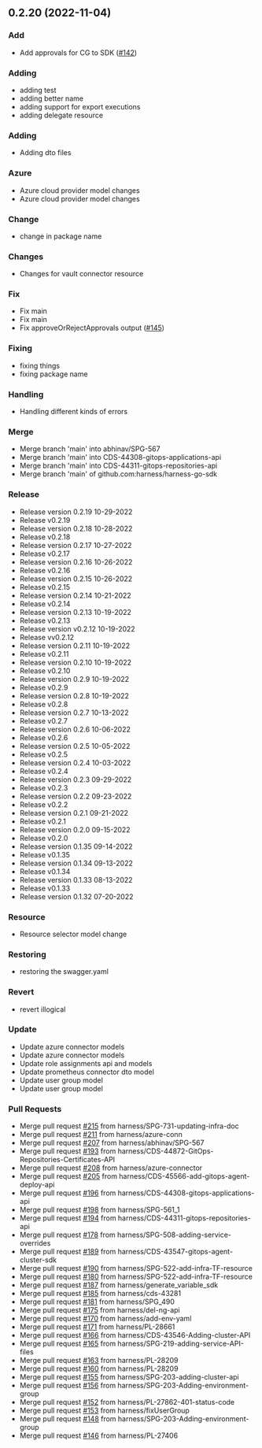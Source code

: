 
<a name="0.2.20"></a>
## 0.2.20 (2022-11-04)

### Add

* Add approvals for CG to SDK ([#142](https://github.com/harness/harness-go-sdk/issues/142))

### Adding

* adding test
* adding better name
* adding support for export executions
* adding delegate resource

### Adding

* Adding dto files

### Azure

* Azure cloud provider model changes
* Azure cloud provider model changes

### Change

* change in package name

### Changes

* Changes for vault connector resource

### Fix

* Fix main
* Fix main
* Fix approveOrRejectApprovals output ([#145](https://github.com/harness/harness-go-sdk/issues/145))

### Fixing

* fixing things
* fixing package name

### Handling

* Handling different kinds of errors

### Merge

* Merge branch 'main' into abhinav/SPG-567
* Merge branch 'main' into CDS-44308-gitops-applications-api
* Merge branch 'main' into CDS-44311-gitops-repositories-api
* Merge branch 'main' of github.com:harness/harness-go-sdk

### Release

* Release version 0.2.19 10-29-2022
* Release v0.2.19
* Release version 0.2.18 10-28-2022
* Release v0.2.18
* Release version 0.2.17 10-27-2022
* Release v0.2.17
* Release version 0.2.16 10-26-2022
* Release v0.2.16
* Release version 0.2.15 10-26-2022
* Release v0.2.15
* Release version 0.2.14 10-21-2022
* Release v0.2.14
* Release version 0.2.13 10-19-2022
* Release v0.2.13
* Release version v0.2.12 10-19-2022
* Release vv0.2.12
* Release version 0.2.11 10-19-2022
* Release v0.2.11
* Release version 0.2.10 10-19-2022
* Release v0.2.10
* Release version 0.2.9 10-19-2022
* Release v0.2.9
* Release version 0.2.8 10-19-2022
* Release v0.2.8
* Release version 0.2.7 10-13-2022
* Release v0.2.7
* Release version 0.2.6 10-06-2022
* Release v0.2.6
* Release version 0.2.5 10-05-2022
* Release v0.2.5
* Release version 0.2.4 10-03-2022
* Release v0.2.4
* Release version 0.2.3 09-29-2022
* Release v0.2.3
* Release version 0.2.2 09-23-2022
* Release v0.2.2
* Release version 0.2.1 09-21-2022
* Release v0.2.1
* Release version 0.2.0 09-15-2022
* Release v0.2.0
* Release version 0.1.35 09-14-2022
* Release v0.1.35
* Release version 0.1.34 09-13-2022
* Release v0.1.34
* Release version 0.1.33 08-13-2022
* Release v0.1.33
* Release version 0.1.32 07-20-2022

### Resource

* Resource selector model change

### Restoring

* restoring the swagger.yaml

### Revert

* revert illogical

### Update

* Update azure connector models
* Update azure connector models
* Update role assignments api and models
* Update prometheus connector dto model
* Update user group model
* Update user group model

### Pull Requests

* Merge pull request [#215](https://github.com/harness/harness-go-sdk/issues/215) from harness/SPG-731-updating-infra-doc
* Merge pull request [#211](https://github.com/harness/harness-go-sdk/issues/211) from harness/azure-conn
* Merge pull request [#207](https://github.com/harness/harness-go-sdk/issues/207) from harness/abhinav/SPG-567
* Merge pull request [#193](https://github.com/harness/harness-go-sdk/issues/193) from harness/CDS-44872-GitOps-Repositories-Certificates-API
* Merge pull request [#208](https://github.com/harness/harness-go-sdk/issues/208) from harness/azure-connector
* Merge pull request [#205](https://github.com/harness/harness-go-sdk/issues/205) from harness/CDS-45566-add-gitops-agent-deploy-api
* Merge pull request [#196](https://github.com/harness/harness-go-sdk/issues/196) from harness/CDS-44308-gitops-applications-api
* Merge pull request [#198](https://github.com/harness/harness-go-sdk/issues/198) from harness/SPG-561_1
* Merge pull request [#194](https://github.com/harness/harness-go-sdk/issues/194) from harness/CDS-44311-gitops-repositories-api
* Merge pull request [#178](https://github.com/harness/harness-go-sdk/issues/178) from harness/SPG-508-adding-service-overrides
* Merge pull request [#189](https://github.com/harness/harness-go-sdk/issues/189) from harness/CDS-43547-gitops-agent-cluster-sdk
* Merge pull request [#190](https://github.com/harness/harness-go-sdk/issues/190) from harness/SPG-522-add-infra-TF-resource
* Merge pull request [#180](https://github.com/harness/harness-go-sdk/issues/180) from harness/SPG-522-add-infra-TF-resource
* Merge pull request [#187](https://github.com/harness/harness-go-sdk/issues/187) from harness/generate_variable_sdk
* Merge pull request [#185](https://github.com/harness/harness-go-sdk/issues/185) from harness/cds-43281
* Merge pull request [#181](https://github.com/harness/harness-go-sdk/issues/181) from harness/SPG_490
* Merge pull request [#175](https://github.com/harness/harness-go-sdk/issues/175) from harness/del-ng-api
* Merge pull request [#170](https://github.com/harness/harness-go-sdk/issues/170) from harness/add-env-yaml
* Merge pull request [#171](https://github.com/harness/harness-go-sdk/issues/171) from harness/PL-28661
* Merge pull request [#166](https://github.com/harness/harness-go-sdk/issues/166) from harness/CDS-43546-Adding-cluster-API
* Merge pull request [#165](https://github.com/harness/harness-go-sdk/issues/165) from harness/SPG-219-adding-service-API-files
* Merge pull request [#163](https://github.com/harness/harness-go-sdk/issues/163) from harness/PL-28209
* Merge pull request [#160](https://github.com/harness/harness-go-sdk/issues/160) from harness/PL-28209
* Merge pull request [#155](https://github.com/harness/harness-go-sdk/issues/155) from harness/SPG-203-adding-cluster-api
* Merge pull request [#156](https://github.com/harness/harness-go-sdk/issues/156) from harness/SPG-203-Adding-environment-group
* Merge pull request [#152](https://github.com/harness/harness-go-sdk/issues/152) from harness/PL-27862-401-status-code
* Merge pull request [#153](https://github.com/harness/harness-go-sdk/issues/153) from harness/fixUserGroup
* Merge pull request [#148](https://github.com/harness/harness-go-sdk/issues/148) from harness/SPG-203-Adding-environment-group
* Merge pull request [#146](https://github.com/harness/harness-go-sdk/issues/146) from harness/PL-27406

